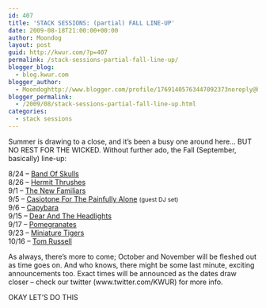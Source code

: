 ```yaml
---
id: 407
title: 'STACK SESSIONS: (partial) FALL LINE-UP'
date: 2009-08-18T21:00:00+00:00
author: Moondog
layout: post
guid: http://kwur.com/?p=407
permalink: /stack-sessions-partial-fall-line-up/
blogger_blog:
  - blog.kwur.com
blogger_author:
  - Moondoghttp://www.blogger.com/profile/17691405763447092373noreply@blogger.com
blogger_permalink:
  - /2009/08/stack-sessions-partial-fall-line-up.html
categories:
  - stack sessions
---
```

<div class="pf-content">
  <p>
    Summer is drawing to a close, and it&#8217;s been a busy one around here&#8230; BUT NO REST FOR THE WICKED. Without further ado, the Fall (September, basically) line-up:
  </p>
  
  <p>
    8/24 &#8211; <a href="http://www.bandofskulls.com/">Band Of Skulls</a><br />8/26 &#8211; <a href="http://www.myspace.com/hermitthrushes">Hermit Thrushes</a><br />9/1 &#8211; <a href="http://www.myspace.com/thenewfamiliars">The New Familiars</a><br />9/5 &#8211; <a href="http://www.myspace.com/cftpa">Casiotone For The Painfully Alone</a> <span style="font-size:85%;">(guest DJ set)</span><br />9/6 &#8211; <a href="http://www.myspace.com/heycapybara">Capybara</a><br />9/15 &#8211; <a href="http://www.myspace.com/dearandtheheadlights">Dear And The Headlights</a><br />9/17 &#8211; <a href="http://www.myspace.com/pomegranatesart">Pomegranates</a><br />9/23 &#8211; <a href="http://www.myspace.com/miniaturetigers">Miniature Tigers</a><br />10/16 &#8211; <a href="http://www.myspace.com/russelltom">Tom Russell</a>
  </p>
  
  <p>
    As always, there&#8217;s more to come; October and November will be fleshed out as time goes on. And who knows, there might be some last minute, exciting announcements too. Exact times will be announced as the dates draw closer &#8211; check our twitter (www.twitter.com/KWUR) for more info.
  </p>
  
  <p>
    OKAY LET&#8217;S DO THIS
  </p>
</div>